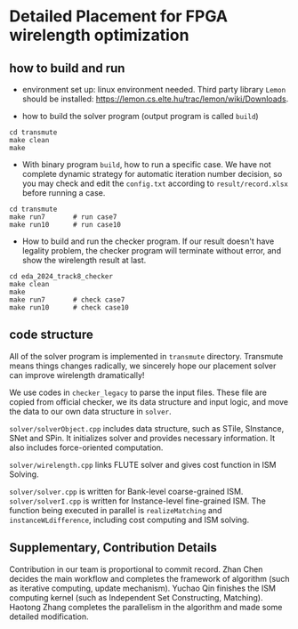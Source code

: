 # Detailed Placement for FPGA wirelength optimization

## how to build and run
- environment set up: linux environment needed. Third party library `Lemon` should be installed: https://lemon.cs.elte.hu/trac/lemon/wiki/Downloads.


- how to build the solver program (output program is called `build`)
```
cd transmute
make clean
make
```

- With binary program `build`, how to run a specific case. We have not complete dynamic strategy for automatic iteration number decision, so you may check and edit the `config.txt` according to `result/record.xlsx` before running a case.
```
cd transmute
make run7       # run case7
make run10      # run case10
```

- How to build and run the checker program. If our result doesn't have legality problem, the checker program will terminate without error, and show the wirelength result at last.
```
cd eda_2024_track8_checker
make clean
make
make run7       # check case7
make run10      # check case10
```

## code structure
All of the solver program is implemented in `transmute` directory. Transmute means things changes radically, we sincerely hope our placement solver can improve wirelength dramatically!

We use codes in `checker_legacy` to parse the input files. These file are copied from official checker, we its data structure and input logic, and move the data to our own data structure in `solver`.

`solver/solverObject.cpp` includes data structure, such as STile, SInstance, SNet and SPin. It initializes solver and provides necessary information. It also includes force-oriented computation.

`solver/wirelength.cpp` links FLUTE solver and gives cost function in ISM Solving.

`solver/solver.cpp` is written for Bank-level coarse-grained ISM. `solver/solverI.cpp` is written for Instance-level fine-grained ISM. The function being executed in parallel is `realizeMatching` and `instanceWLdifference`, including cost computing and ISM solving.


## Supplementary, Contribution Details

Contribution in our team is proportional to commit record. Zhan Chen decides the main workflow and completes the framework of algorithm (such as iterative computing, update mechanism). Yuchao Qin finishes the ISM computing kernel (such as Independent Set Constructing, Matching). Haotong Zhang completes the parallelism in the algorithm and made some detailed modification.
